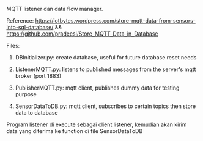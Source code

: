 MQTT listener dan data flow manager.

Reference: https://iotbytes.wordpress.com/store-mqtt-data-from-sensors-into-sql-database/ && https://github.com/pradeesi/Store_MQTT_Data_in_Database

Files:

1. DBInitializer.py: create database, useful for future database reset needs

2. ListenerMQTT.py: listens to published messages from the server's mqtt broker (port 1883)

3. PublisherMQTT.py: mqtt client, publishes dummy data for testing purpose

4. SensorDataToDB.py: mqtt client, subscribes to certain topics then store data to database

Program listener di execute sebagai client listener, kemudian akan kirim data yang diterima ke function di file SensorDataToDB
